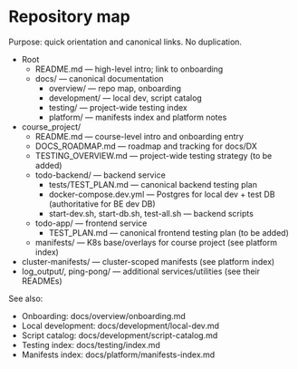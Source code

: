 # Repository map

Purpose: quick orientation and canonical links. No duplication.

- Root
  - README.md — high-level intro; link to onboarding
  - docs/ — canonical documentation
    - overview/ — repo map, onboarding
    - development/ — local dev, script catalog
    - testing/ — project-wide testing index
    - platform/ — manifests index and platform notes
- course_project/
  - README.md — course-level intro and onboarding entry
  - DOCS_ROADMAP.md — roadmap and tracking for docs/DX
  - TESTING_OVERVIEW.md — project-wide testing strategy (to be added)
  - todo-backend/ — backend service
    - tests/TEST_PLAN.md — canonical backend testing plan
    - docker-compose.dev.yml — Postgres for local dev + test DB (authoritative for BE dev DB)
    - start-dev.sh, start-db.sh, test-all.sh — backend scripts
  - todo-app/ — frontend service
    - TEST_PLAN.md — canonical frontend testing plan (to be added)
  - manifests/ — K8s base/overlays for course project (see platform index)
- cluster-manifests/ — cluster-scoped manifests (see platform index)
- log_output/, ping-pong/ — additional services/utilities (see their READMEs)

See also:
- Onboarding: docs/overview/onboarding.md
- Local development: docs/development/local-dev.md
- Script catalog: docs/development/script-catalog.md
- Testing index: docs/testing/index.md
- Manifests index: docs/platform/manifests-index.md
